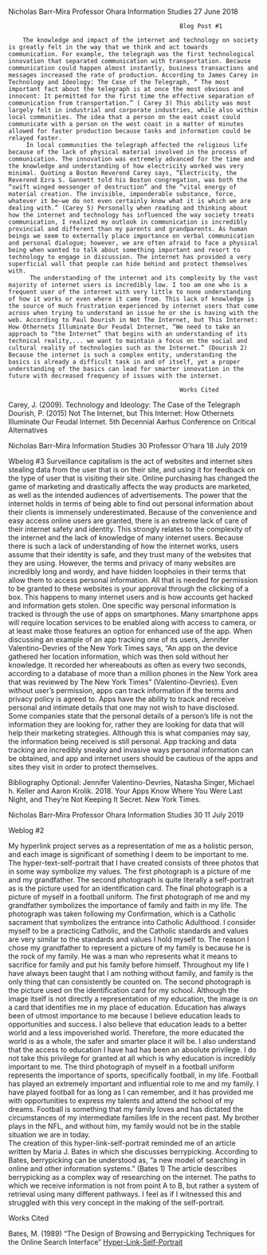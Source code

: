 Nicholas Barr-Mira
Professor Ohara
Information Studies 
27 June 2018

                                                    Blog Post #1

        The knowledge and impact of the internet and technology on society is greatly felt in the way that we think and act towards communication. For example, the telegraph was the first technological innovation that separated communication with transportation. Because communication could happen almost instantly, business transactions and messages increased the rate of production. According to James Carey in Technology and Ideology: The Case of the Telegraph, “ The most important fact about the telegraph is at once the most obvious and innocent: It permitted for the first time the effective separation of communication from transportation.” ( Carey 3) This ability was most largely felt in industrial and corporate industries, while also within local communities. The idea that a person on the east coast could communicate with a person on the west coast in a matter of minutes allowed for faster production because tasks and information could be relayed faster. 
         In local communities the telegraph affected the religious life because of the lack of physical material involved in the process of communication. The innovation was extremely advanced for the time and the knowledge and understanding of how electricity worked was very minimal. Quoting a Boston Reverend Carey says, “Electricity, the Reverend Ezra S. Gannett told his Boston congregation, was both the “swift winged messenger of destruction” and the “vital energy of material creation. The invisible, imponderable substance, force, whatever it be—we do not even certainly know what it is which we are dealing with.” (Carey 5) Personally when reading and thinking about how the internet and technology has influenced the way society treats communication, I realized my outlook in communication is incredibly provincial and different than my parents and grandparents. As human beings we seem to externally place importance on verbal communication and personal dialogue; however, we are often afraid to face a physical being when wanted to talk about something important and resort to technology to engage in discussion. The internet has provided a very superficial wall that people can hide behind and protect themselves with. 
          The understanding of the internet and its complexity by the vast majority of internet users is incredibly low. I too am one who is a frequent user of the internet with very little to none understanding of how it works or even where it came from. This lack of knowledge is the source of much frustration experienced by internet users that come across when trying to understand an issue he or she is having with the web. According to Paul Dourish in Not The Internet, but This Internet: How Othernets Illuminate Our Feudal Internet, “We need to take an approach to “the Internet” that begins with an understanding of its technical reality,... we want to maintain a focus on the social and cultural reality of technologies such as the Internet.” (Dourish 2) Because the internet is such a complex entity, understanding the basics is already a difficult task in and of itself, yet a proper understanding of the basics can lead for smarter innovation in the future with decreased frequency of issues with the internet. 

                                                    Works Cited

Carey, J. (2009). Technology and Ideology: The Case of the Telegraph 
Dourish, P. (2015) Not The Internet, but This Internet: How Othernets Illuminate Our Feudal Internet. 5th Decennial Aarhus Conference on Critical Alternatives


















Nicholas Barr-Mira
Information Studies 30 
Professor O'hara
18 July 2019

Wbelog #3
	Surveillance capitalism is the act of websites and internet sites stealing data from the user that is on their site, and using it for feedback on the type of user that is visiting their site. Online purchasing has changed the game of marketing and drastically affects the way products are marketed, as well as the intended audiences of advertisements. The power that the internet holds in terms of being able to find out personal information about their clients is immensely underestimated. Because of the convenience and easy access online users are granted, there is an extreme lack of care of  their internet safety and identity. 
	This strongly relates to the complexity of the internet and the lack of knowledge of many internet users. Because there is such a lack of understanding of how the internet works, users  assume that their identity is safe, and they trust many of the websites that they are using. However, the terms and privacy of many websites are incredibly long and wordy, and have hidden loopholes in their terms that allow them to access personal information. All that is needed for permission to be granted to these websites is your approval through the clicking of a box. This happens to many internet users and is how accounts get hacked and information gets stolen. One specific way personal information is tracked is through the use of apps on smartphones. Many smartphone apps will require location services to be enabled along with access to camera, or at least make those features an option for enhanced use of the app. When discussing an example of an app tracking one of its users, Jennifer Valentino-Devries of the New York Times says, “An app on the device gathered her location information, which was then sold without her knowledge. It recorded her whereabouts as often as every two seconds, according to a database of more than a million phones in the New York area that was reviewed by The New York Times” (Valentino-Devries). Even without user’s permission, apps can track information if the terms and privacy policy is agreed to. Apps have the ability to track and receive personal and intimate details that one may not wish to have disclosed. Some companies state that the personal details of a person’s life is not the information they are looking for, rather they are looking for data that will help their marketing strategies. Although this is what companies may say, the information being received is still personal. App tracking and data tracking are incredibly sneaky and invasive ways personal information can be obtained, and app and internet users should be cautious of the apps and sites they visit in order to protect themselves. 




Bibliography
Optional: Jennifer Valentino-Devries, Natasha Singer, Michael h. Keller and Aaron Krolik. 2018. 
Your Apps Know Where You Were Last Night, and They’re Not Keeping It Secret. New York Times.




Nicholas Barr-Mira 
Professor Ohara
Information Studies 30
11 July 2019

Weblog #2

My hyperlink project serves as a representation of me as a holistic person, and each image is significant of something I deem to be important to me. The hyper-text-self-portrait that I have created consists of three photos that in some way symbolize my values. The first photograph is a picture of me and my grandfather. The second photograph is quite literally a self-portrait as is the picture used for an identification card. The final photograph is a picture of myself in a football uniform. 
The first photograph of me and my grandfather symbolizes the importance of family and faith in my life. The photograph was taken following my Confirmation, which is a Catholic sacrament that symbolizes the entrance into Catholic Adulthood. I consider myself to be a practicing Catholic, and the Catholic standards and values are very similar to the standards and values I hold myself to. The reason I chose my grandfather to represent a picture of my family is because he is the rock of my family. He was a man who represents what it means to sacrifice for family and put his family before himself. Throughout my life I have always been taught that I am nothing without family, and family is the only thing that can consistently be counted on. 
The second photograph is the picture used on the identification card for my school. Although the image itself is not directly a representation of my education, the image is on a card that identifies me in my place of education. Education has always been of utmost importance to me because I believe education leads to opportunities and success. I also believe that education leads to a better world and a less impoverished world. Therefore, the more educated the world is as a whole, the safer and smarter place it will be. I also understand that the access to education I have had has been an absolute privilege. I do not take this privilege for granted at all which is why education is incredibly important to me. 
The third photograph of myself in a football uniform represents the importance of sports, specifically football, in my life. Football has played an extremely important and influential role to me and my family. I have played football for as long as I can remember, and it has provided me with opportunities to express my talents and attend the school of my dreams. Football is something that my family loves and has dictated the circumstances of my intermediate families life in the recent past. My brother plays in the NFL, and without him, my family would not be in the stable situation we are in today.  
The creation of this hyper-link-self-portrait reminded me of an article written by Maria J. Bates in which she discusses berrypicking. According to Bates, berrypicking can be understood as, “a new model of searching in online and other information systems.” (Bates 1) The article describes berrypicking as a complex way of researching on the internet. The paths to which we receive information is not from point A to B, but rather a system of retrieval using many different pathways. I feel as if I witnessed this and struggled with this very concept in the making of the self-portrait. 


Works Cited

Bates, M. (1989) “The Design of Browsing and Berrypicking Techniques for the Online Search Interface”
[Hyper-Link-Self-Portrait](http://127.0.0.1:52554/index.html)    
